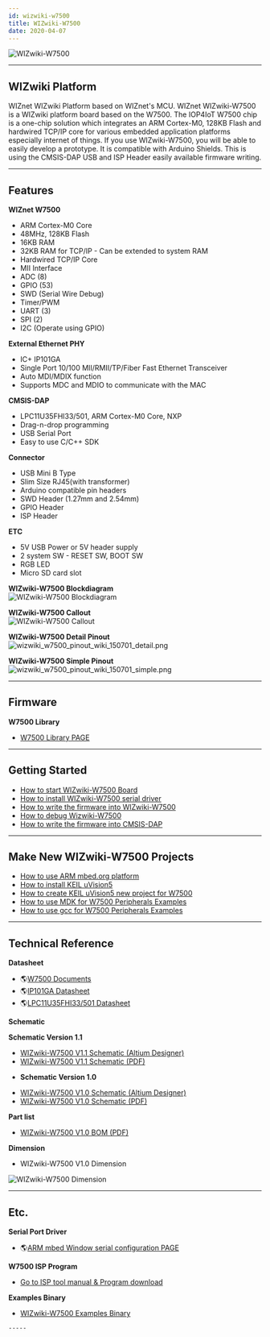 ```yaml
---
id: wizwiki-w7500
title: WIZwiki-W7500
date: 2020-04-07
---
```


![WIZwiki-W7500](/img/products/w7500/overview/wizwiki-w7500_main.png)

-----

## WIZwiki Platform

WIZnet WIZwiki Platform based on WIZnet's MCU. WIZnet WIZwiki-W7500 is a
WIZwiki platform board based on the W7500. The IOP4IoT W7500 chip is a
one-chip solution which integrates an ARM Cortex-M0, 128KB Flash and
hardwired TCP/IP core for various embedded application platforms
especially internet of things. If you use WIZwiki-W7500, you will be
able to easily develop a prototype. It is compatible with Arduino
Shields. This is using the CMSIS-DAP USB and ISP Header easily available
firmware writing.

-----

## Features

**WIZnet W7500**

   * ARM Cortex-M0 Core
   * 48MHz, 128KB Flash
   * 16KB RAM
   * 32KB RAM for TCP/IP - Can be extended to system RAM
   * Hardwired TCP/IP Core
   * MII Interface
   * ADC (8)
   * GPIO (53)
   * SWD (Serial Wire Debug)
   * Timer/PWM 
   * UART (3)
   * SPI (2)
   * I2C (Operate using GPIO)

**External Ethernet PHY**

 * IC+ IP101GA
 * Single Port 10/100 MII/RMII/TP/Fiber Fast Ethernet Transceiver 
 * Auto MDI/MDIX function 
 * Supports MDC and MDIO to communicate with the MAC


**CMSIS-DAP**


 * LPC11U35FHI33/501, ARM Cortex-M0 Core, NXP
 * Drag-n-drop programming
 * USB Serial Port
 * Easy to use C/C++ SDK


**Connector**

   * USB Mini B Type
   * Slim Size RJ45(with transformer)
   * Arduino compatible pin headers
   * SWD Header (1.27mm and 2.54mm)
   * GPIO Header
   * ISP Header


**ETC**

   * 5V USB Power or 5V header supply
   * 2 system SW - RESET SW, BOOT SW
   * RGB LED
   * Micro SD card slot

**WIZwiki-W7500 Blockdiagram**  
![WIZwiki-W7500 Blockdiagram](/img/products/w7500/overview/wizwiki-w7500_blockdiagram_v1.1.png)  

**WIZwiki-W7500 Callout**  
![WIZwiki-W7500 Callout](/img/products/w7500/overview/wizwiki-w7500_callout.png)  

**WIZwiki-W7500 Detail Pinout**  
![wizwiki_w7500_pinout_wiki_150701_detail.png](/img/products/w7500/overview/wizwiki_w7500_pinout_wiki_150701_detail.png)  

**WIZwiki-W7500 Simple Pinout**  
![wizwiki_w7500_pinout_wiki_150701_simple.png](/img/products/w7500/overview/wizwiki_w7500_pinout_wiki_150701_simple.png)  

-----


## Firmware

**W7500 Library**

   * [W7500 Library PAGE ](./../iMCU/W7500/Libraries-Examples.md)

-----


## Getting Started

   * [How to start WIZwiki-W7500 Board](./Getting-Started/How_to_start_WIZwiki_W7500_Board.md)
   * [How to install WIZwiki-W7500 serial driver](./Getting-Started/How_to_install_WIZwiki_W7500_serial_driver.md)
   * [How to write the firmware into WIZwiki-W7500](./Getting-Started/How_to_write_the_firmware_into_WIZwiki_W7500.md)
   * [How to debug Wizwiki-W7500](./Getting-Started/How_to_debug_Wizwiki_W7500.md)
   * [How to write the firmware into CMSIS-DAP](./Getting-Started/How_to_write_the_firmware_into_CMSIS_DAP.md)

-----


## Make New WIZwiki-W7500 Projects

   * [How to use ARM mbed.org platform](./WIZwiki-W7500-Mbed-Starter-Kit/Tutorial-Eng.md)
   * [How to install KEIL uVision5](./../iMCU/W7500/documents/appnote/How_to_install_KEIL.md)
   * [How to create KEIL uVision5 new project for W7500](./../iMCU/W7500/documents/appnote/How_to_make_KEIL_new_project_for_W7500.md)
   * [How to use MDK for W7500 Peripherals Examples](./../iMCU/W7500/documents/appnote/How-to-use-MDK-for-W7500-Peripherals-Examples.md)
   * [How to use gcc for W7500 Peripherals Examples](./../iMCU/W7500/documents/appnote/How_to_use_GCC_for_W7500_Peripherals_Examples.md)

-----


## Technical Reference

**Datasheet**

   * 🌎[W7500 Documents](./../iMCU/W7500/Documents.md)
   * 🌎<a href="/img/products/w7500/overview/IP101G_DS_R01_20121224.pdf" target="_blank">IP101GA Datasheet</a>
   * 🌎<a href="/img/products/w7500/overview/LPC11U3X.pdf" target="_blank">LPC11U35FHI33/501 Datasheet</a>

**Schematic**

   **Schematic Version 1.1**



   * <a href="/img/products/wizwiki_w7500/wizwiki_w7500_v1.1.zip" target="_blank">WIZwiki-W7500 V1.1 Schematic (Altium Designer)</a>
   * <a href="/img/products/w7500/overview/wizwiki_w7500_v1.1.pdf" target="_blank">WIZwiki-W7500 V1.1 Schematic (PDF)</a>

  - **Schematic Version 1.0**

   * <a href="/img/products/wizwiki_w7500/wizwiki-w7500_v1.0.zip" target="_blank">WIZwiki-W7500 V1.0 Schematic (Altium Designer)</a>
   * <a href="/img/products/w7500/overview/wizwiki_w7500_sch_v1.0_150401.pdf" target="_blank">WIZwiki-W7500 V1.0 Schematic (PDF)</a>

**Part list**

   * <a href="/img/products/w7500/overview/wizwiki_w7500_bom_v1.0_150407.pdf" target="_blank">WIZwiki-W7500 V1.0 BOM (PDF)</a>
   
**Dimension**

   * WIZwiki-W7500 V1.0 Dimension

![WIZwiki-W7500 Dimension](/img/products/w7500/overview/wizwiki-w7500_dimension.png)

-----


## Etc.

**Serial Port Driver**

   * 🌎[ARM mbed Window serial configuration PAGE](http://os.mbed.com/handbook/Windows-serial-configuration)

**W7500 ISP Program**

   * [Go to ISP tool manual & Program download](./../iMCU/W7500/documents/appnote/How-to-use-ISP-tool.md)

 **Examples Binary**

   * [WIZwiki-W7500 Examples Binary](./Getting-Started/How_to_write_the_firmware_into_WIZwiki_W7500.md#examples-binary)
   
    -----

